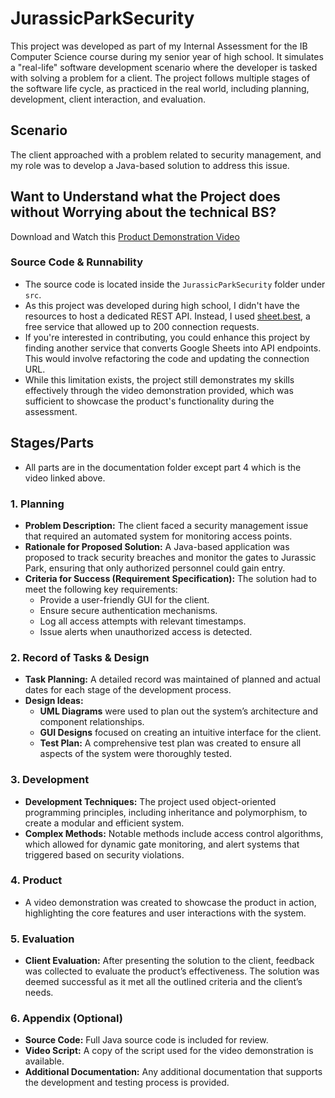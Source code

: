 # JurassicParkSecurity

This project was developed as part of my Internal Assessment for the IB Computer Science course during my senior year of high school. It simulates a "real-life" software development scenario where the developer is tasked with solving a problem for a client. The project follows multiple stages of the software life cycle, as practiced in the real world, including planning, development, client interaction, and evaluation.

## Scenario

The client approached with a problem related to security management, and my role was to develop a Java-based solution to address this issue.

## Want to Understand what the Project does without Worrying about the technical BS?
Download and Watch this [Product Demonstration Video](https://github.com/ahmerhm/JurassicParkSecurity/blob/main/Product/Crit_D_Video.mp4)

### Source Code & Runnability
- The source code is located inside the `JurassicParkSecurity` folder under `src`.
- As this project was developed during high school, I didn't have the resources to host a dedicated REST API. Instead, I used [sheet.best](https://sheetbest.com/), a free service that allowed up to 200 connection requests.
- If you're interested in contributing, you could enhance this project by finding another service that converts Google Sheets into API endpoints. This would involve refactoring the code and updating the connection URL.
- While this limitation exists, the project still demonstrates my skills effectively through the video demonstration provided, which was sufficient to showcase the product's functionality during the assessment.

## Stages/Parts
- All parts are in the documentation folder except part 4 which is the video linked above.

### 1. Planning
- **Problem Description:** The client faced a security management issue that required an automated system for monitoring access points.
- **Rationale for Proposed Solution:** A Java-based application was proposed to track security breaches and monitor the gates to Jurassic Park, ensuring that only authorized personnel could gain entry.
- **Criteria for Success (Requirement Specification):** The solution had to meet the following key requirements:
  - Provide a user-friendly GUI for the client.
  - Ensure secure authentication mechanisms.
  - Log all access attempts with relevant timestamps.
  - Issue alerts when unauthorized access is detected.

### 2. Record of Tasks & Design
- **Task Planning:** A detailed record was maintained of planned and actual dates for each stage of the development process.
- **Design Ideas:**
  - **UML Diagrams** were used to plan out the system’s architecture and component relationships.
  - **GUI Designs** focused on creating an intuitive interface for the client.
  - **Test Plan:** A comprehensive test plan was created to ensure all aspects of the system were thoroughly tested.

### 3. Development
- **Development Techniques:** The project used object-oriented programming principles, including inheritance and polymorphism, to create a modular and efficient system.
- **Complex Methods:** Notable methods include access control algorithms, which allowed for dynamic gate monitoring, and alert systems that triggered based on security violations.

### 4. Product
- A video demonstration was created to showcase the product in action, highlighting the core features and user interactions with the system.

### 5. Evaluation
- **Client Evaluation:** After presenting the solution to the client, feedback was collected to evaluate the product’s effectiveness. The solution was deemed successful as it met all the outlined criteria and the client’s needs.

### 6. Appendix (Optional)
- **Source Code:** Full Java source code is included for review.
- **Video Script:** A copy of the script used for the video demonstration is available.
- **Additional Documentation:** Any additional documentation that supports the development and testing process is provided.

